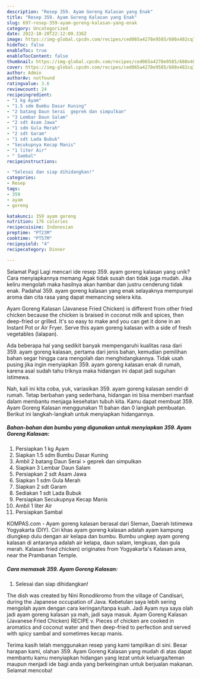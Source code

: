 ```yaml
---
description: "Resep 359. Ayam Goreng Kalasan yang Enak"
title: "Resep 359. Ayam Goreng Kalasan yang Enak"
slug: 697-resep-359-ayam-goreng-kalasan-yang-enak
category: Uncategorized
date: 2022-10-28T22:12:09.336Z
image: https://img-global.cpcdn.com/recipes/ced065a4278e9585/680x482cq70/359-ayam-goreng-kalasan-foto-resep-utama.jpg
hideToc: false
enableToc: true
enableTocContent: false
thumbnail: https://img-global.cpcdn.com/recipes/ced065a4278e9585/680x482cq70/359-ayam-goreng-kalasan-foto-resep-utama.jpg
cover: https://img-global.cpcdn.com/recipes/ced065a4278e9585/680x482cq70/359-ayam-goreng-kalasan-foto-resep-utama.jpg
author: Admin
authorAv: notfound
ratingvalue: 3.6
reviewcount: 24
recipeingredient:
- "1 kg Ayam"
- "1.5 sdm Bumbu Dasar Kuning"
- "2 batang Daun Serai  geprek dan simpulkan"
- "3 Lembar Daun Salam"
- "2 sdt Asam Jawa"
- "1 sdm Gula Merah"
- "2 sdt Garam"
- "1 sdt Lada Bubuk"
- "Secukupnya Kecap Manis"
- "1 liter Air"
- " Sambal"
recipeinstructions:

- "Selesai dan siap dihidangkan!"
categories:
- Resep
tags:
- 359
- ayam
- goreng

katakunci: 359 ayam goreng 
nutrition: 176 calories
recipecuisine: Indonesian
preptime: "PT23M"
cooktime: "PT57M"
recipeyield: "4"
recipecategory: Dinner

---
```



Selamat Pagi Lagi mencari ide resep 359. ayam goreng kalasan yang unik? Cara menyiapkannya memang Agak tidak susah dan tidak juga mudah. Jika keliru mengolah maka hasilnya akan hambar dan justru cenderung tidak enak. Padahal 359. ayam goreng kalasan yang enak selayaknya mempunyai aroma dan cita rasa yang dapat memancing selera kita.


Ayam Goreng Kalasan (Javanese Fried Chicken) is different from other fried chicken because the chicken is braised in coconut milk and spices, then deep-fried or grilled. It&#39;s so easy to make and you can get it done in an Instant Pot or Air Fryer. Serve this ayam goreng kalasan with a side of fresh vegetables (lalapan).

Ada beberapa hal yang sedikit banyak mempengaruhi kualitas rasa dari 359. ayam goreng kalasan, pertama dari jenis bahan, kemudian pemilihan bahan segar hingga cara mengolah dan menghidangkannya. Tidak usah pusing jika ingin menyiapkan 359. ayam goreng kalasan enak di rumah, karena asal sudah tahu triknya maka hidangan ini dapat jadi suguhan istimewa.


Nah, kali ini kita coba, yuk, variasikan 359. ayam goreng kalasan sendiri di rumah. Tetap berbahan yang sederhana, hidangan ini bisa memberi manfaat dalam membantu menjaga kesehatan tubuh kita. Kamu dapat membuat 359. Ayam Goreng Kalasan menggunakan 11 bahan dan 0 langkah pembuatan. Berikut ini langkah-langkah untuk menyiapkan hidangannya.

<!--inarticleads1-->

##### Bahan-bahan dan bumbu yang digunakan untuk menyiapkan 359. Ayam Goreng Kalasan:

1. Persiapkan 1 kg Ayam
1. Siapkan 1.5 sdm Bumbu Dasar Kuning
1. Ambil 2 batang Daun Serai &gt; geprek dan simpulkan
1. Siapkan 3 Lembar Daun Salam
1. Persiapkan 2 sdt Asam Jawa
1. Siapkan 1 sdm Gula Merah
1. Siapkan 2 sdt Garam
1. Sediakan 1 sdt Lada Bubuk
1. Persiapkan Secukupnya Kecap Manis
1. Ambil 1 liter Air
1. Persiapkan  Sambal


KOMPAS.com - Ayam goreng kalasan berasal dari Sleman, Daerah Istimewa Yogyakarta (DIY). Ciri khas ayam goreng kalasan adalah ayam kampung diungkep dulu dengan air kelapa dan bumbu. Bumbu ungkep ayam goreng kalasan di antaranya adalah air kelapa, daun salam, lengkuas, dan gula merah. Kalasan fried chicken) originates from Yogyakarta&#39;s Kalasan area, near the Prambanan Temple. 

<!--inarticleads2-->

##### Cara memasak 359. Ayam Goreng Kalasan:


1. Selesai dan siap dihidangkan!

The dish was created by Nini Ronodikromo from the village of Candisari, during the Japanese occupation of Java. Kebetulan saya lebih sering mengolah ayam dengan cara keringan/tanpa kuah. Jadi Ayam nya saya olah jadi ayam goreng kalasan ya mah, jadi saya masuk. Ayam Goreng Kalasan (Javanese Fried Chicken) RECIPE v. Pieces of chicken are cooked in aromatics and coconut water and then deep-fried to perfection and served with spicy sambal and sometimes kecap manis. 

Terima kasih telah menggunakan resep yang kami tampilkan di sini. Besar harapan kami, olahan 359. Ayam Goreng Kalasan yang mudah di atas dapat membantu kamu menyiapkan hidangan yang lezat untuk keluarga/teman maupun menjadi ide bagi anda yang berkeinginan untuk berjualan makanan. Selamat mencoba!
